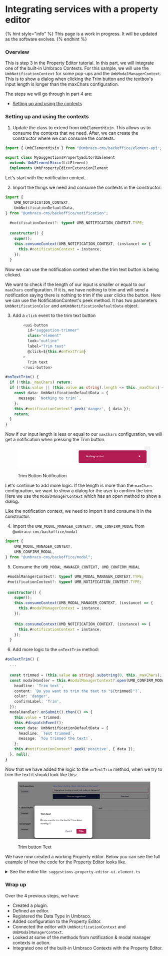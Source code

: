 # Integrating services with a property editor

{% hint style="info" %}
This page is a work in progress. It will be updated as the software evolves.
{% endhint %}

### Overview

This is step 3 in the Property Editor tutorial. In this part, we will integrate one of the built-in Umbraco Contexts. For this sample, we will use the `UmbNotificationContext` for some pop-ups and the `UmbModalManagerContext`. This is to show a dialog when clicking the Trim button and the textbox's input length is longer than the maxChars configuration.

The steps we will go through in part 4 are:

* [Setting up and using the contexts](integrating-services-with-a-property-editor.md#setting-up-and-using-the-contexts)

### Setting up and using the contexts

1. Update the class to extend from `UmbElementMixin`. This allows us to consume the contexts that we need. After, we can create the constructor where we can consume the contexts.

```typescript
import { UmbElementMixin } from "@umbraco-cms/backoffice/element-api";
```

```typescript
export class MySuggestionsPropertyEditorUIElement
  extends UmbElementMixin(LitElement)
  implements UmbPropertyEditorExtensionElement
```

Let's start with the notification context.

2. Import the things we need and consume the contexts in the constructor:

```typescript
import {
    UMB_NOTIFICATION_CONTEXT,
    UmbNotificationDefaultData,
} from "@umbraco-cms/backoffice/notification";
```

```typescript
  #notificationContext?: typeof UMB_NOTIFICATION_CONTEXT.TYPE;

  constructor() {
    super();
    this.consumeContext(UMB_NOTIFICATION_CONTEXT, (instance) => {
      this.#notificationContext = instance;
    });
  }
```

Now we can use the notification context when the trim text button is being clicked.

We want to check if the length of our input is smaller or equal to our `maxChars` configuration. If it is, we have nothing to trim and will send a notification saying there is nothing to trim if the user clicks the button. Here we can use the NotificationContext's peek method. It has two parameters `UmbNotificationColor` and an`UmbNotificationDefaultData` object.

3. Add a `click` event to the trim text button

```typescript
        <uui-button
          id="suggestion-trimmer"
          class="element"
          look="outline"
          label="Trim text"
          @click=${this.#onTextTrim}
        >
          Trim text
        </uui-button>
```

```typescript
#onTextTrim() {
  if (!this._maxChars) return;
  if (!this.value || (this.value as string).length <= this._maxChars) {
    const data: UmbNotificationDefaultData = {
      message: `Nothing to trim!`,
    };
    this.#notificationContext?.peek('danger', { data });
    return;
  }
}
```

Now if our input length is less or equal to our `maxChars` configuration, we will get a notification when pressing the Trim button.

<figure><img src="../../.gitbook/assets/nothing-to-trim (1).png" alt=""><figcaption><p>Trim Button Notification</p></figcaption></figure>

Let's continue to add more logic. If the length is more than the `maxChars` configuration, we want to show a dialog for the user to confirm the trim. Here we use the `ModalManagerContext` which has an open method to show a dialog.&#x20;

Like the notification context, we need to import it and consume it in the constructor.

4. Import the `UMB_MODAL_MANAGER_CONTEXT, UMB_CONFIRM_MODAL` from `@umbraco-cms/backoffice/modal`

```typescript
import {
    UMB_MODAL_MANAGER_CONTEXT,
    UMB_CONFIRM_MODAL,
} from "@umbraco-cms/backoffice/modal";
```

5. Consume the `UMB_MODAL_MANAGER_CONTEXT, UMB_CONFIRM_MODAL`

```typescript
 #modalManagerContext?: typeof UMB_MODAL_MANAGER_CONTEXT.TYPE;
 #notificationContext?: typeof UMB_NOTIFICATION_CONTEXT.TYPE;

 constructor() {
    super();
    this.consumeContext(UMB_MODAL_MANAGER_CONTEXT, (instance) => {
      this.#modalManagerContext = instance;
    });

    this.consumeContext(UMB_NOTIFICATION_CONTEXT, (instance) => {
      this.#notificationContext = instance;
    });
  }
```

6. Add more logic to the `onTextTrim` method:

```typescript
#onTextTrim() {
  ...

  const trimmed = (this.value as string).substring(0, this._maxChars);
  const modalHandler = this.#modalManagerContext?.open(UMB_CONFIRM_MODAL, {
    headline: `Trim text`,
    content: `Do you want to trim the text to "${trimmed}"?`,
    color: 'danger',
    confirmLabel: 'Trim',
  });
  modalHandler?.onSubmit().then(() => {
    this.value = trimmed;
    this.#dispatchEvent();
    const data: UmbNotificationDefaultData = {
      headline: `Text trimmed`,
      message: `You trimmed the text!`,
    };
    this.#notificationContext?.peek('positive', { data });
  }, null);
}
```

Now that we have added the logic to the `onTextTrim` method, when we try to trim the text it should look like this:

<figure><img src="../../.gitbook/assets/trim-confirm.png" alt=""><figcaption><p>Trim button Text</p></figcaption></figure>

We have now created a working Property editor. Below you can see the full example of how the code for the Property Editor looks like.&#x20;

<details>

<summary>See the entire file: <code>suggestions-property-editor-ui.element.ts</code></summary>

```typescript
import { LitElement, css, html, customElement, property, state, ifDefined } from "@umbraco-cms/backoffice/external/lit";
import { type UmbPropertyEditorExtensionElement } from "@umbraco-cms/backoffice/extension-registry";
import { type UmbPropertyEditorConfigCollection } from "@umbraco-cms/backoffice/property-editor";
import { UMB_MODAL_MANAGER_CONTEXT, UMB_CONFIRM_MODAL} from "@umbraco-cms/backoffice/modal";
import { UMB_NOTIFICATION_CONTEXT, UmbNotificationDefaultData} from "@umbraco-cms/backoffice/notification";
import { UmbElementMixin } from "@umbraco-cms/backoffice/element-api";

@customElement('my-suggestions-property-editor-ui')
export class MySuggestionsPropertyEditorUIElement
    extends UmbElementMixin(LitElement)
    implements UmbPropertyEditorExtensionElement
{
    @property({ type: String })
    public value = "";

    @state()
    private _disabled?: boolean;

    @state()
    private _placeholder?: string;

    @state()
    private _maxChars?: number;

    @state()
    private _suggestions = [
        "You should take a break",
        "I suggest that you visit the Eiffel Tower",
        "How about starting a book club today or this week?",
        "Are you hungry?",
    ];

    #modalManagerContext?: typeof UMB_MODAL_MANAGER_CONTEXT.TYPE;
    #notificationContext?: typeof UMB_NOTIFICATION_CONTEXT.TYPE;

    constructor() {
        super();
        this.consumeContext(UMB_MODAL_MANAGER_CONTEXT, (instance) => {
            this.#modalManagerContext = instance;
        });

        this.consumeContext(UMB_NOTIFICATION_CONTEXT, (instance) => {
            this.#notificationContext = instance;
        });
    }

    @property({ attribute: false })
    public set config(config: UmbPropertyEditorConfigCollection) {
        this._disabled = config.getValueByAlias("disabled");
        this._placeholder = config.getValueByAlias("placeholder");
        this._maxChars = config.getValueByAlias("maxChars");
    }

    #onInput(e: InputEvent) {
        this.value = (e.target as HTMLInputElement).value;
        this.#dispatchChangeEvent();
    }

    #onSuggestion() {
        const randomIndex = (this._suggestions.length * Math.random()) | 0;
        this.value = this._suggestions[randomIndex];
        this.#dispatchChangeEvent();
    }

    #onTextTrim() {
        if (!this._maxChars) return;
        if (!this.value || (this.value as string).length <= this._maxChars) {
            const data: UmbNotificationDefaultData = {
                message: `Nothing to trim!`,
            };
            this._notificationContext?.peek("danger", { data });
            return;
        }

        const trimmed = (this.value as string).substring(0, this._maxChars);
        const modalHandler = this._modalManagerContext?.open(
            UMB_CONFIRM_MODAL,
            {
                headline: `Trim text`,
                content: `Do you want to trim the text to "${trimmed}"?`,
                color: "danger",
                confirmLabel: "Trim",
            }
        );
        modalHandler?.onSubmit().then(() => {
            this.value = trimmed;
            this.#dispatchChangeEvent();
            const data: UmbNotificationDefaultData = {
                headline: `Text trimmed`,
                message: `You trimmed the text!`,
            };
            this._notificationContext?.peek("positive", { data });
        }, null);
    }

    #dispatchChangeEvent() {
        this.dispatchEvent(new CustomEvent("property-value-change"));
    }

    render() {
        return html`
            <uui-input
                id="suggestion-input"
                class="element"
                label="text input"
                placeholder=${ifDefined(this._placeholder)}
                maxlength=${ifDefined(this._maxChars)}
                .value=${this.value || ""}
                @input=${this.#onInput}
            >
            </uui-input>
            <div id="wrapper">
                <uui-button
                    id="suggestion-button"
                    class="element"
                    look="primary"
                    label="give me suggestions"
                    ?disabled=${this._disabled}
                    @click=${this.#onSuggestion}
                >
                    Give me suggestions!
                </uui-button>
                <uui-button
                    id="suggestion-trimmer"
                    class="element"
                    look="outline"
                    label="Trim text"
                    @click=${this.#onTextTrim}
                >
                    Trim text
                </uui-button>
            </div>
        `;
    }

    static styles = [
        css`
            #wrapper {
                margin-top: 10px;
                display: flex;
                gap: 10px;
            }
            .element {
                width: 100%;
            }
        `,
    ];
}

declare global {
    interface HTMLElementTagNameMap {
        'my-suggestions-property-editor-ui': MySuggestionsPropertyEditorUIElement;
    }
}
```

</details>

### Wrap up

Over the 4 previous steps, we have:

* Created a plugin.
* Defined an editor.
* Registered the Data Type in Umbraco.
* Added configuration to the Property Editor.
* Connected the editor with `UmbNotificationContext` and `UmbModalManagerContext`.
* Looked at some of the methods from notification & modal manager contexts in action.
* Integrated one of the built-in Umbraco Contexts with the Property Editor.
